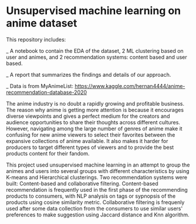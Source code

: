 # Unsupervised machine learning on anime dataset


This repository includes:

_ A notebook to contain the EDA of the dataset, 2 ML clustering based on user and animes, and 2 recommendation systems: content based and user based.

_ A report that summarizes the findings and details of our approach.

_ Data is from MyAnimeList: https://www.kaggle.com/hernan4444/anime-recommendation-database-2020

The anime industry is no doubt a rapidly growing and profitable business. The reason why anime is getting more attention is because it encourages diverse viewpoints and gives a perfect medium for the creators and audience opportunities to share their thoughts across different cultures. However, navigating among the large number of genres of anime make it confusing for new anime viewers to select their favorites between the expansive collections of anime available. It also makes it harder for producers to target different types of viewers and to provide the best products content for their fandom.

This project used unsupervised machine learning in an attempt to group the animes and users into several groups with different characteristics by using K-means and Hierarchical clusterings. Two recommendation systems were built: Content-based and collaborative filtering. Content-based recommendation is frequently used in the first phase of the recommending products to consumers, with NLP analysis on tags or sypnopsis of the products using cosine similarity metric. Collaborative filtering is frequenly used after some data collection from the consumers to use similar users' preferences to make suggestion using Jaccard distance and Knn algorithm. 

